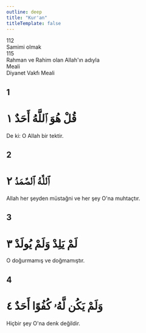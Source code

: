 ```yaml
---
outline: deep
title: "Kur'an"
titleTemplate: false
---
```


<!--CHAPTER INTRO-->
<div class="chapter-title-wrapper">
<div class="chapter-title">112</div>
<div class="chapter-title-slovak">Samimi olmak</div>
<div class="chapter-opening">115</div>
<div class="chapter-opening-slovak">Rahman ve Rahim olan Allah'ın adıyla</div>
</div>

<div class="intro2-wrapper">
<div class="chapter-info-wrapper">
<div class="chapter-info-translation">Meali</div>
<div class="chapter-info-name">Diyanet Vakfı Meali</div>
</div>

</div>

## 1

<!-- CHAPTER NUMBERS -->
<Badge type="info" text="112:1" class="badge" />
<div>
<div class="main-verse" >
<!-- ARABIC -->
<h1 class="verse-arabic">قُلْ هُوَ ٱللَّهُ أَحَدٌ ١</h1>
</div>
<!-- TÜRKÇE -->
<p>De ki: O Allah bir tektir.</p>
</div>

<div class="break"></div>

## 2

<!-- CHAPTER NUMBERS -->
<Badge type="info" text="112:2" class="badge" />
<div>
<div class="main-verse" >
<!-- ARABIC -->
<h1 class="verse-arabic">ٱللَّهُ ٱلصَّمَدُ ٢</h1>
</div>
<!-- TÜRKÇE -->
<p>Allah her şeyden müstağni ve her şey O'na muhtaçtır.</p>
</div>

<div class="break"></div>

## 3

<!-- CHAPTER NUMBERS -->
<Badge type="info" text="112:3" class="badge" />
<div>
<div class="main-verse" >
<!-- ARABIC -->
<h1 class="verse-arabic">لَمْ يَلِدْ وَلَمْ يُولَدْ ٣</h1>
</div>
<!-- TÜRKÇE -->
<p>O doğurmamış ve doğmamıştır.</p>
</div>

<div class="break"></div>

## 4

<!-- CHAPTER NUMBERS -->
<Badge type="info" text="112:4" class="badge" />
<div>
<div class="main-verse" >
<!-- ARABIC -->
<h1 class="verse-arabic">وَلَمْ يَكُن لَّهُۥ كُفُوًا أَحَدٌ ٤</h1>
</div>
<!-- TÜRKÇE -->
<p>Hiçbir şey O'na denk değildir.</p>
</div>
<!-- TAFSIR -->
